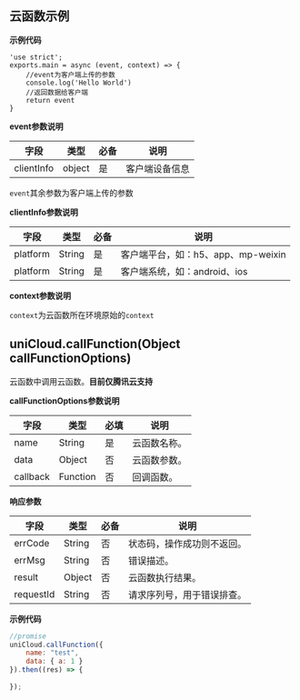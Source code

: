 ## 云函数示例

**示例代码**

```
'use strict';
exports.main = async (event, context) => {
	//event为客户端上传的参数
	console.log('Hello World')
	//返回数据给客户端
	return event
}
```

**event参数说明**

|字段				|类型			|必备	|说明						|
|---				|---			|---	|---						|
|clientInfo	|object		|是		|客户端设备信息	|

`event`其余参数为客户端上传的参数

**clientInfo参数说明**

|字段			|类型		|必备	|说明																|
|---			|---		|---	|---																|
|platform	|String	|是		|客户端平台，如：h5、app、mp-weixin	|
|platform	|String	|是		|客户端系统，如：android、ios				|

**context参数说明**

`context`为云函数所在环境原始的`context`

## uniCloud.callFunction(Object callFunctionOptions)

云函数中调用云函数。**目前仅腾讯云支持**

**callFunctionOptions参数说明**

|字段			|类型			|必填	|说明					|
|---			|---			|---	|---					|
|name			|String		|是		|云函数名称。	|
|data			|Object		|否		|云函数参数。	|
|callback	|Function	|否		|回调函数。		|

**响应参数**

|字段			|类型		|必备	|说明												|
|---			|---		|---	|---												|
|errCode	|String	|否		|状态码，操作成功则不返回。	|
|errMsg		|String	|否		|错误描述。									|
|result		|Object	|否		|云函数执行结果。						|
|requestId|String	|否		|请求序列号，用于错误排查。	|

**示例代码**

```javascript
//promise
uniCloud.callFunction({
    name: "test",
    data: { a: 1 }
}).then((res) => {
    
});
```